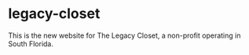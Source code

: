 # legacy-closet

This is the new website for The Legacy Closet, a non-profit operating in South Florida.
